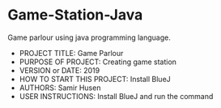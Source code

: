 # Game-Station-Java

Game parlour using java programming language.

- PROJECT TITLE: Game Parlour
- PURPOSE OF PROJECT: Creating game station
- VERSION or DATE: 2019
- HOW TO START THIS PROJECT: Install BlueJ
- AUTHORS: Samir Husen
- USER INSTRUCTIONS: Install BlueJ and run the command
